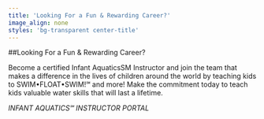```yaml
---
title: 'Looking For a Fun & Rewarding Career?'
image_align: none
styles: 'bg-transparent center-title'
---
```


##Looking For a Fun & Rewarding Career?

Become a certified Infant AquaticsSM Instructor and join the team that makes a difference in the lives of children around the world by teaching kids to SWIM•FLOAT•SWIM!℠ and more! Make the commitment today 
to teach kids valuable water skills that will last a lifetime.

*INFANT AQUATICS℠ INSTRUCTOR PORTAL*